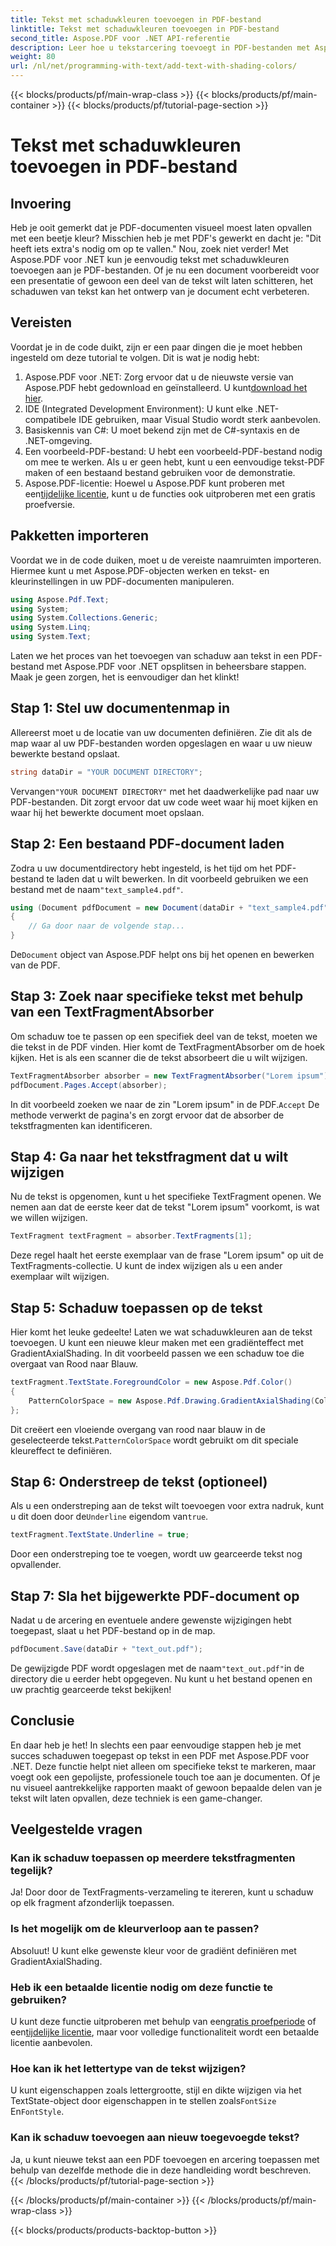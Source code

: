 ```yaml
---
title: Tekst met schaduwkleuren toevoegen in PDF-bestand
linktitle: Tekst met schaduwkleuren toevoegen in PDF-bestand
second_title: Aspose.PDF voor .NET API-referentie
description: Leer hoe u tekstarcering toevoegt in PDF-bestanden met Aspose.PDF voor .NET met deze stapsgewijze tutorial. Pas uw documenten aan met gekleurde gradiënten.
weight: 80
url: /nl/net/programming-with-text/add-text-with-shading-colors/
---
```


{{< blocks/products/pf/main-wrap-class >}}
{{< blocks/products/pf/main-container >}}
{{< blocks/products/pf/tutorial-page-section >}}

# Tekst met schaduwkleuren toevoegen in PDF-bestand

## Invoering

Heb je ooit gemerkt dat je PDF-documenten visueel moest laten opvallen met een beetje kleur? Misschien heb je met PDF's gewerkt en dacht je: "Dit heeft iets extra's nodig om op te vallen." Nou, zoek niet verder! Met Aspose.PDF voor .NET kun je eenvoudig tekst met schaduwkleuren toevoegen aan je PDF-bestanden. Of je nu een document voorbereidt voor een presentatie of gewoon een deel van de tekst wilt laten schitteren, het schaduwen van tekst kan het ontwerp van je document echt verbeteren.

## Vereisten

Voordat je in de code duikt, zijn er een paar dingen die je moet hebben ingesteld om deze tutorial te volgen. Dit is wat je nodig hebt:

1.  Aspose.PDF voor .NET: Zorg ervoor dat u de nieuwste versie van Aspose.PDF hebt gedownload en geïnstalleerd. U kunt[download het hier](https://releases.aspose.com/pdf/net/).
2. IDE (Integrated Development Environment): U kunt elke .NET-compatibele IDE gebruiken, maar Visual Studio wordt sterk aanbevolen.
3. Basiskennis van C#: U moet bekend zijn met de C#-syntaxis en de .NET-omgeving.
4. Een voorbeeld-PDF-bestand: U hebt een voorbeeld-PDF-bestand nodig om mee te werken. Als u er geen hebt, kunt u een eenvoudige tekst-PDF maken of een bestaand bestand gebruiken voor de demonstratie.
5.  Aspose.PDF-licentie: Hoewel u Aspose.PDF kunt proberen met een[tijdelijke licentie](https://purchase.aspose.com/temporary-license/), kunt u de functies ook uitproberen met een gratis proefversie.

## Pakketten importeren

Voordat we in de code duiken, moet u de vereiste naamruimten importeren. Hiermee kunt u met Aspose.PDF-objecten werken en tekst- en kleurinstellingen in uw PDF-documenten manipuleren.

```csharp
using Aspose.Pdf.Text;
using System;
using System.Collections.Generic;
using System.Linq;
using System.Text;
```

Laten we het proces van het toevoegen van schaduw aan tekst in een PDF-bestand met Aspose.PDF voor .NET opsplitsen in beheersbare stappen. Maak je geen zorgen, het is eenvoudiger dan het klinkt!

## Stap 1: Stel uw documentenmap in

Allereerst moet u de locatie van uw documenten definiëren. Zie dit als de map waar al uw PDF-bestanden worden opgeslagen en waar u uw nieuw bewerkte bestand opslaat.

```csharp
string dataDir = "YOUR DOCUMENT DIRECTORY";
```

 Vervangen`"YOUR DOCUMENT DIRECTORY"` met het daadwerkelijke pad naar uw PDF-bestanden. Dit zorgt ervoor dat uw code weet waar hij moet kijken en waar hij het bewerkte document moet opslaan.

## Stap 2: Een bestaand PDF-document laden

Zodra u uw documentdirectory hebt ingesteld, is het tijd om het PDF-bestand te laden dat u wilt bewerken. In dit voorbeeld gebruiken we een bestand met de naam`"text_sample4.pdf"`.

```csharp
using (Document pdfDocument = new Document(dataDir + "text_sample4.pdf"))
{
    // Ga door naar de volgende stap...
}
```

 De`Document` object van Aspose.PDF helpt ons bij het openen en bewerken van de PDF.

## Stap 3: Zoek naar specifieke tekst met behulp van een TextFragmentAbsorber

Om schaduw toe te passen op een specifiek deel van de tekst, moeten we die tekst in de PDF vinden. Hier komt de TextFragmentAbsorber om de hoek kijken. Het is als een scanner die de tekst absorbeert die u wilt wijzigen.

```csharp
TextFragmentAbsorber absorber = new TextFragmentAbsorber("Lorem ipsum");
pdfDocument.Pages.Accept(absorber);
```

 In dit voorbeeld zoeken we naar de zin "Lorem ipsum" in de PDF.`Accept` De methode verwerkt de pagina's en zorgt ervoor dat de absorber de tekstfragmenten kan identificeren.

## Stap 4: Ga naar het tekstfragment dat u wilt wijzigen

Nu de tekst is opgenomen, kunt u het specifieke TextFragment openen. We nemen aan dat de eerste keer dat de tekst "Lorem ipsum" voorkomt, is wat we willen wijzigen.

```csharp
TextFragment textFragment = absorber.TextFragments[1];
```

Deze regel haalt het eerste exemplaar van de frase "Lorem ipsum" op uit de TextFragments-collectie. U kunt de index wijzigen als u een ander exemplaar wilt wijzigen.

## Stap 5: Schaduw toepassen op de tekst

Hier komt het leuke gedeelte! Laten we wat schaduwkleuren aan de tekst toevoegen. U kunt een nieuwe kleur maken met een gradiënteffect met GradientAxialShading. In dit voorbeeld passen we een schaduw toe die overgaat van Rood naar Blauw.

```csharp
textFragment.TextState.ForegroundColor = new Aspose.Pdf.Color()
{
    PatternColorSpace = new Aspose.Pdf.Drawing.GradientAxialShading(Color.Red, Color.Blue)
};
```

 Dit creëert een vloeiende overgang van rood naar blauw in de geselecteerde tekst.`PatternColorSpace` wordt gebruikt om dit speciale kleureffect te definiëren.

## Stap 6: Onderstreep de tekst (optioneel)

 Als u een onderstreping aan de tekst wilt toevoegen voor extra nadruk, kunt u dit doen door de`Underline` eigendom van`true`.

```csharp
textFragment.TextState.Underline = true;
```

Door een onderstreping toe te voegen, wordt uw gearceerde tekst nog opvallender.

## Stap 7: Sla het bijgewerkte PDF-document op

Nadat u de arcering en eventuele andere gewenste wijzigingen hebt toegepast, slaat u het PDF-bestand op in de map.

```csharp
pdfDocument.Save(dataDir + "text_out.pdf");
```

 De gewijzigde PDF wordt opgeslagen met de naam`"text_out.pdf"`in de directory die u eerder hebt opgegeven. Nu kunt u het bestand openen en uw prachtig gearceerde tekst bekijken!

## Conclusie

En daar heb je het! In slechts een paar eenvoudige stappen heb je met succes schaduwen toegepast op tekst in een PDF met Aspose.PDF voor .NET. Deze functie helpt niet alleen om specifieke tekst te markeren, maar voegt ook een gepolijste, professionele touch toe aan je documenten. Of je nu visueel aantrekkelijke rapporten maakt of gewoon bepaalde delen van je tekst wilt laten opvallen, deze techniek is een game-changer.


## Veelgestelde vragen

### Kan ik schaduw toepassen op meerdere tekstfragmenten tegelijk?
Ja! Door door de TextFragments-verzameling te itereren, kunt u schaduw op elk fragment afzonderlijk toepassen.

### Is het mogelijk om de kleurverloop aan te passen?
Absoluut! U kunt elke gewenste kleur voor de gradiënt definiëren met GradientAxialShading.

### Heb ik een betaalde licentie nodig om deze functie te gebruiken?
 U kunt deze functie uitproberen met behulp van een[gratis proefperiode](https://releases.aspose.com/) of een[tijdelijke licentie](https://purchase.aspose.com/temporary-license/), maar voor volledige functionaliteit wordt een betaalde licentie aanbevolen.

### Hoe kan ik het lettertype van de tekst wijzigen?
 U kunt eigenschappen zoals lettergrootte, stijl en dikte wijzigen via het TextState-object door eigenschappen in te stellen zoals`FontSize` En`FontStyle`.

### Kan ik schaduw toevoegen aan nieuw toegevoegde tekst?
Ja, u kunt nieuwe tekst aan een PDF toevoegen en arcering toepassen met behulp van dezelfde methode die in deze handleiding wordt beschreven.
{{< /blocks/products/pf/tutorial-page-section >}}

{{< /blocks/products/pf/main-container >}}
{{< /blocks/products/pf/main-wrap-class >}}

{{< blocks/products/products-backtop-button >}}
